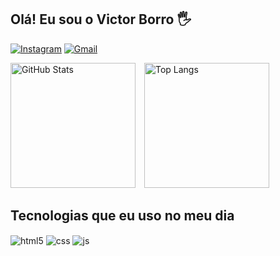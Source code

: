 ## Olá! Eu sou o Victor Borro 🖐️

[![Instagram](https://img.shields.io/badge/Instagram-E4405F?style=for-the-badge&logo=instagram&logoColor=white)](https://instagram.com/victorborro)
[![Gmail](https://img.shields.io/badge/Gmail-D14836?style=for-the-badge&logo=gmail&logoColor=white)](mailto:victorborro91@gmail.com@gmail.com)


<p>
  <img 
    alt="GitHub Stats" 
    height="200" 
    style="padding-right: 10px;" 
    src="https://github-readme-stats.vercel.app/api?username=victorborro91&show_icons=true&theme=dracula&include_all_commits=true&locale=pt-br" 
  />
  <img 
      alt="Top Langs" 
      height="200" 
      src="https://github-readme-stats.vercel.app/api/top-langs/?username=victorborro91&theme=dracula&layout=compact&custom_title=Linguagens&langs_count=9" 
  />
</p>

## Tecnologias que eu uso no meu dia

<div style="display: inline-block;">
  <img align="center" alt="html5" src="https://img.shields.io/badge/HTML5-E34F26?style=for-the-badge&logo=html5&logoColor=white" />
  <img align="center" alt="css" src="https://img.shields.io/badge/CSS3-1572B6?style=for-the-badge&logo=css3&logoColor=white" />
  <img align="center" alt="js" src="https://img.shields.io/badge/JavaScript-F7DF1E?style=for-the-badge&logo=javascript&logoColor=black" />
</div>


